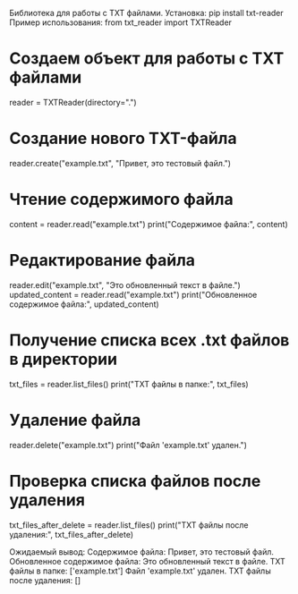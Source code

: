 Библиотека для работы с TXT файлами.
Установка: pip install txt-reader
Пример использования:
from txt_reader import TXTReader

# Создаем объект для работы с TXT файлами
reader = TXTReader(directory=".")

# Создание нового TXT-файла
reader.create("example.txt", "Привет, это тестовый файл.")

# Чтение содержимого файла
content = reader.read("example.txt")
print("Содержимое файла:", content)

# Редактирование файла
reader.edit("example.txt", "Это обновленный текст в файле.")
updated_content = reader.read("example.txt")
print("Обновленное содержимое файла:", updated_content)

# Получение списка всех .txt файлов в директории
txt_files = reader.list_files()
print("TXT файлы в папке:", txt_files)

# Удаление файла
reader.delete("example.txt")
print("Файл 'example.txt' удален.")

# Проверка списка файлов после удаления
txt_files_after_delete = reader.list_files()
print("TXT файлы после удаления:", txt_files_after_delete)

Ожидаемый вывод:
Содержимое файла: Привет, это тестовый файл.
Обновленное содержимое файла: Это обновленный текст в файле.
TXT файлы в папке: ['example.txt']
Файл 'example.txt' удален.
TXT файлы после удаления: []
